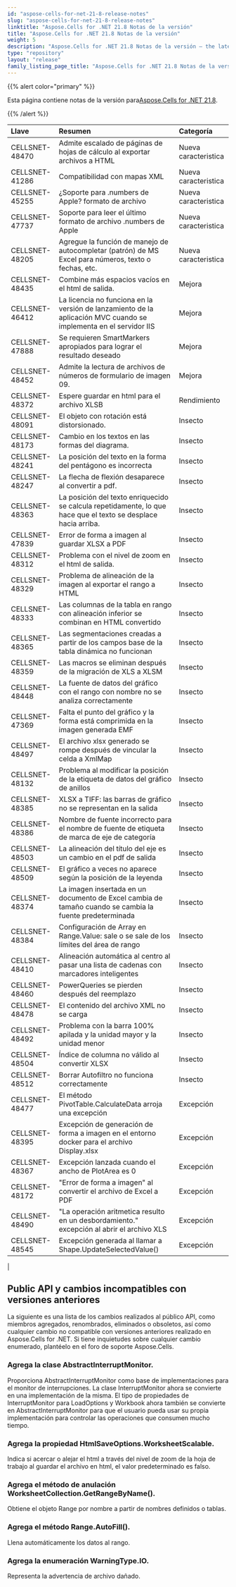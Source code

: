 ```yaml
---
id: "aspose-cells-for-net-21-8-release-notes"
slug: "aspose-cells-for-net-21-8-release-notes"
linktitle: "Aspose.Cells for .NET 21.8 Notas de la versión"
title: "Aspose.Cells for .NET 21.8 Notas de la versión"
weight: 5
description: "Aspose.Cells for .NET 21.8 Notas de la versión – the latest updates and fixes."
type: "repository"
layout: "release"
family_listing_page_title: "Aspose.Cells for .NET 21.8 Notas de la versión"
---
```

{{% alert color="primary" %}}

 Esta página contiene notas de la versión para[Aspose.Cells for .NET 21.8](https://www.nuget.org/packages/Aspose.Cells/21.8.0).

{{% /alert %}}

|**Llave**|**Resumen**|**Categoría**|
|:- |:- |:- |
|CELLSNET-48470|Admite escalado de páginas de hojas de cálculo al exportar archivos a HTML|Nueva caracteristica|
|CELLSNET-41286|Compatibilidad con mapas XML|Nueva caracteristica|
|CELLSNET-45255|¿Soporte para .numbers de Apple? formato de archivo|Nueva caracteristica|
|CELLSNET-47737| Soporte para leer el último formato de archivo .numbers de Apple|Nueva caracteristica|
|CELLSNET-48205|Agregue la función de manejo de autocompletar (patrón) de MS Excel para números, texto o fechas, etc.|Nueva caracteristica|
|CELLSNET-48435|Combine más espacios vacíos en el html de salida.|Mejora|
|CELLSNET-46412|La licencia no funciona en la versión de lanzamiento de la aplicación MVC cuando se implementa en el servidor IIS|Mejora|
|CELLSNET-47888|Se requieren SmartMarkers apropiados para lograr el resultado deseado|Mejora|
|CELLSNET-48452|Admite la lectura de archivos de números de formulario de imagen 09.|Mejora|
|CELLSNET-48372|Espere guardar en html para el archivo XLSB|Rendimiento|
|CELLSNET-48091|El objeto con rotación está distorsionado.|Insecto|
|CELLSNET-48173|Cambio en los textos en las formas del diagrama.|Insecto|
|CELLSNET-48241|La posición del texto en la forma del pentágono es incorrecta|Insecto|
|CELLSNET-48247|La flecha de flexión desaparece al convertir a pdf.|Insecto|
|CELLSNET-48363|La posición del texto enriquecido se calcula repetidamente, lo que hace que el texto se desplace hacia arriba.|Insecto|
|CELLSNET-47839|Error de forma a imagen al guardar XLSX a PDF|Insecto|
|CELLSNET-48312|Problema con el nivel de zoom en el html de salida.|Insecto|
|CELLSNET-48329|Problema de alineación de la imagen al exportar el rango a HTML|Insecto|
|CELLSNET-48333| Las columnas de la tabla en rango con alineación inferior se combinan en HTML convertido|Insecto|
|CELLSNET-48365| Las segmentaciones creadas a partir de los campos base de la tabla dinámica no funcionan|Insecto|
|CELLSNET-48359|Las macros se eliminan después de la migración de XLS a XLSM|Insecto|
|CELLSNET-48448|La fuente de datos del gráfico con el rango con nombre no se analiza correctamente|Insecto|
|CELLSNET-47369|Falta el punto del gráfico y la forma está comprimida en la imagen generada EMF|Insecto|
|CELLSNET-48497|El archivo xlsx generado se rompe después de vincular la celda a XmlMap|Insecto|
|CELLSNET-48132| Problema al modificar la posición de la etiqueta de datos del gráfico de anillos|Insecto|
|CELLSNET-48385|XLSX a TIFF: las barras de gráfico no se representan en la salida|Insecto|
|CELLSNET-48386|Nombre de fuente incorrecto para el nombre de fuente de etiqueta de marca de eje de categoría|Insecto|
|CELLSNET-48503|La alineación del título del eje es un cambio en el pdf de salida|Insecto|
|CELLSNET-48509|El gráfico a veces no aparece según la posición de la leyenda|Insecto|
|CELLSNET-48374|La imagen insertada en un documento de Excel cambia de tamaño cuando se cambia la fuente predeterminada|Insecto|
|CELLSNET-48384|Configuración de Array en Range.Value: sale o se sale de los límites del área de rango|Insecto|
|CELLSNET-48410|Alineación automática al centro al pasar una lista de cadenas con marcadores inteligentes|Insecto|
|CELLSNET-48460|PowerQueries se pierden después del reemplazo|Insecto|
|CELLSNET-48478|El contenido del archivo XML no se carga|Insecto|
|CELLSNET-48492|Problema con la barra 100% apilada y la unidad mayor y la unidad menor|Insecto|
|CELLSNET-48504|Índice de columna no válido al convertir XLSX|Insecto|
|CELLSNET-48512|Borrar Autofiltro no funciona correctamente|Insecto|
|CELLSNET-48477|El método PivotTable.CalculateData arroja una excepción|Excepción|
|CELLSNET-48395|Excepción de generación de forma a imagen en el entorno docker para el archivo Display.xlsx|Excepción|
|CELLSNET-48367|Excepción lanzada cuando el ancho de PlotArea es 0|Excepción|
|CELLSNET-48172|"Error de forma a imagen" al convertir el archivo de Excel a PDF|Excepción|
|CELLSNET-48490|"La operación aritmetica resulto en un desbordamiento." excepción al abrir el archivo XLS|Excepción|
|CELLSNET-48545|Excepción generada al llamar a Shape.UpdateSelectedValue()|Excepción|
|


## **Public API y cambios incompatibles con versiones anteriores**

La siguiente es una lista de los cambios realizados al público API, como miembros agregados, renombrados, eliminados o obsoletos, así como cualquier cambio no compatible con versiones anteriores realizado en Aspose.Cells for .NET. Si tiene inquietudes sobre cualquier cambio enumerado, plantéelo en el foro de soporte Aspose.Cells.

### **Agrega la clase AbstractInterruptMonitor.**

Proporciona AbstractInterruptMonitor como base de implementaciones para el monitor de interrupciones. La clase InterruptMonitor ahora se convierte en una implementación de la misma. El tipo de propiedades de InterruptMonitor para LoadOptions y Workbook ahora también se convierte en AbstractInterruptMonitor para que el usuario pueda usar su propia implementación para controlar las operaciones que consumen mucho tiempo.

### **Agrega la propiedad HtmlSaveOptions.WorksheetScalable.**

Indica si acercar o alejar el html a través del nivel de zoom de la hoja de trabajo al guardar el archivo en html, el valor predeterminado es falso.

### **Agrega el método de anulación WorksheetCollection.GetRangeByName().**

Obtiene el objeto Range por nombre a partir de nombres definidos o tablas.

### **Agrega el método Range.AutoFill().**

Llena automáticamente los datos al rango.

### **Agrega la enumeración WarningType.IO.**

Representa la advertencia de archivo dañado.

